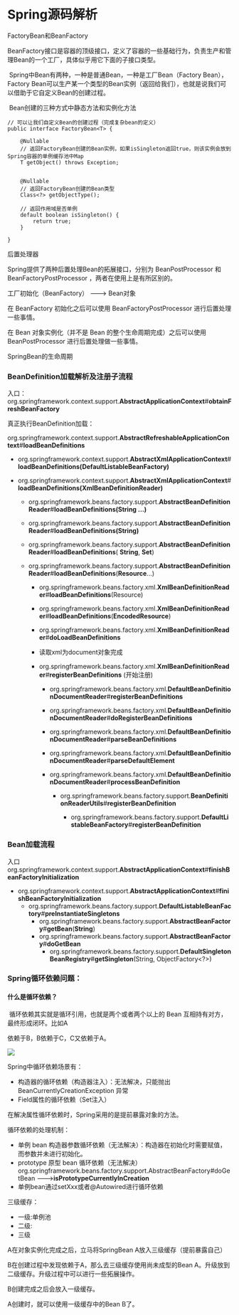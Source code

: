 # Spring源码解析

FactoryBean和BeanFactory

​	BeanFactory接口是容器的顶级接口，定义了容器的一些基础行为，负责生产和管理Bean的一个工厂，具体似乎用它下面的子接口类型。

​	Spring中Bean有两种，一种是普通Bean，一种是工厂Bean（Factory Bean），Factory Bean可以生产某一个类型的Bean实例（返回给我们），也就是说我们可以借助于它自定义Bean的创建过程。

​	Bean创建的三种方式中静态方法和实例化方法

~~~
// 可以让我们自定义Bean的创建过程（完成复杂bean的定义）
public interface FactoryBean<T> {

	@Nullable
	// 返回FactoryBean创建的Bean实例，如果isSingleton返回true，则该实例会放到Spring容器的单例缓存池中Map
	T getObject() throws Exception;


	@Nullable
	// 返回FactoryBean创建的Bean类型
	Class<?> getObjectType();

	// 返回作用域是否单例
	default boolean isSingleton() {
		return true;
	}

}

~~~

后置处理器

Spring提供了两种后置处理Bean的拓展接口，分别为 BeanPostProcessor 和 BeanFactoryPostProcessor ，两者在使用上是有所区别的。

工厂初始化（BeanFactory） --->  Bean对象

在 BeanFactory 初始化之后可以使用 BeanFactoryPostProcessor 进行后置处理一些事情。

在 Bean 对象实例化（并不是 Bean 的整个生命周期完成）之后可以使用 BeanPostProcessor 进行后置处理做一些事情。



SpringBean的生命周期

### BeanDefinition加载解析及注册子流程

入口：org.springframework.context.support.**AbstractApplicationContext**#**obtainFreshBeanFactory**

真正执行BeanDefinition加载：

org.springframework.context.support.**AbstractRefreshableApplicationContext**#**loadBeanDefinitions**

- org.springframework.context.support.**AbstractXmlApplicationContext**#**loadBeanDefinitions(DefaultListableBeanFactory)**

- org.springframework.context.support.**AbstractXmlApplicationContext**#**loadBeanDefinitions(XmlBeanDefinitionReader)**

  - org.springframework.beans.factory.support.**AbstractBeanDefinitionReader**#**loadBeanDefinitions(String ...)**

  - org.springframework.beans.factory.support.**AbstractBeanDefinitionReader**#**loadBeanDefinitions(String)**

  - org.springframework.beans.factory.support.**AbstractBeanDefinitionReader**#**loadBeanDefinitions**( **String**, **Set<Resource>**)

  - org.springframework.beans.factory.support.**AbstractBeanDefinitionReader**#**loadBeanDefinitions**(**Resource**...)

    - org.springframework.beans.factory.xml.**XmlBeanDefinitionReader**#**loadBeanDefinitions**(Resource)

    - org.springframework.beans.factory.xml.**XmlBeanDefinitionReader**#**loadBeanDefinitions**(**EncodedResource**)

    - org.springframework.beans.factory.xml.**XmlBeanDefinitionReader**#**doLoadBeanDefinitions**

    - 读取xml为document对象完成

    - org.springframework.beans.factory.xml.**XmlBeanDefinitionReader**#**registerBeanDefinitions**  (开始注册)

      - org.springframework.beans.factory.xml.**DefaultBeanDefinitionDocumentReader**#**registerBeanDefinitions**

      - org.springframework.beans.factory.xml.**DefaultBeanDefinitionDocumentReader**#**doRegisterBeanDefinitions**

      - org.springframework.beans.factory.xml.**DefaultBeanDefinitionDocumentReader**#**parseBeanDefinitions**

      - org.springframework.beans.factory.xml.**DefaultBeanDefinitionDocumentReader**#**parseDefaultElement**

      - org.springframework.beans.factory.xml.**DefaultBeanDefinitionDocumentReader**#**processBeanDefinition**

        - org.springframework.beans.factory.support.**BeanDefinitionReaderUtils**#**registerBeanDefinition**

          - org.springframework.beans.factory.support.**DefaultListableBeanFactory**#**registerBeanDefinition**

          

### Bean加载流程

入口org.springframework.context.support.**AbstractApplicationContext**#**finishBeanFactoryInitialization**

- org.springframework.context.support.**AbstractApplicationContext**#**finishBeanFactoryInitialization**
  - org.springframework.beans.factory.support.**DefaultListableBeanFactory**#**preInstantiateSingletons**
    - org.springframework.beans.factory.support.**AbstractBeanFactory**#**getBean**(**String**)
    - org.springframework.beans.factory.support.**AbstractBeanFactory**#**doGetBean**
      - org.springframework.beans.factory.support.**DefaultSingletonBeanRegistry**#**getSingleton**(String, ObjectFactory<?>)



### Spring循环依赖问题：

#### 什么是循环依赖？

​	循环依赖其实就是循环引⽤，也就是两个或者两个以上的 Bean 互相持有对⽅，最终形成闭环。⽐如A

依赖于B，B依赖于C，C⼜依赖于A。

![](C:\workspase\StudyNotes\Spring源码解析\循环依赖.png)

Spring中循环依赖场景有：

- 构造器的循环依赖（构造器注入）：无法解决，只能抛出 BeanCurrentlyCreationException 异常
- Field属性的循环依赖（Set注入）

在解决属性循环依赖时，Spring采用的是提前暴露对象的方法。



循环依赖的处理机制：

- 单例 bean 构造器参数循环依赖（无法解决）：构造器在初始化时需要赋值，而参数并未进行初始化。
- prototype 原型 bean 循环依赖（无法解决）org.springframework.beans.factory.support.AbstractBeanFactory#doGetBean --->**isPrototypeCurrentlyInCreation**
- 单例bean通过setXxx或者@Autowired进⾏循环依赖



三级缓存：

- 一级:单例池
- 二级:
- 三级

A在对象实例化完成之后，立马将SpringBean A放入三级缓存（提前暴露自己）

B在创建过程中发现依赖于A，那么去三级缓存使用尚未成型的Bean A。升级放到二级缓存。升级过程中可以进行一些拓展操作。

B创建完成之后会放入一级缓存。

A创建时，就可以使用一级缓存中的Bean B了。
